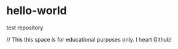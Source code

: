# hello-world
test repository

// This this space is for educational purposes only. I heart Github!

